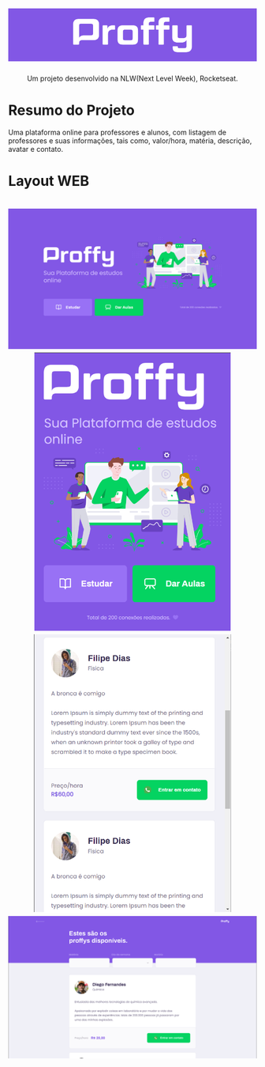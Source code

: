 <h1 align="center">
  <img src="./images/Intro.png" width="600" />
</h1>

<p align="center">
  Um projeto desenvolvido na NLW(Next Level Week), Rocketseat.
</p>

# Resumo do Projeto

Uma plataforma online para professores e alunos, com listagem de professores e suas informações, tais como, valor/hora, matéria, descrição, avatar e contato.

# Layout WEB

<h1 align="center">
  <img src="./images/home.png" width="800" padding-left="" />
  <img src="./images/home2.png" width="398"/>
  <img src="./images/listagem2.png" width="400" />
  <img src="./images/listagem.png" width="800" />
</h1>


